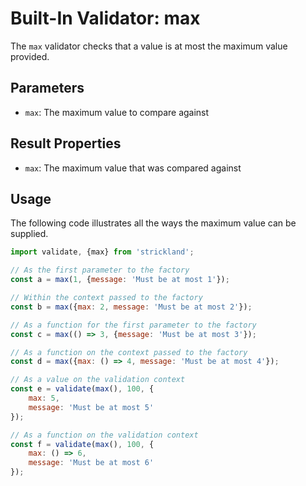 # Built-In Validator: max

The `max` validator checks that a value is at most the maximum value provided.

## Parameters

* `max`: The maximum value to compare against

## Result Properties

* `max`: The maximum value that was compared against

## Usage

The following code illustrates all the ways the maximum value can be supplied.

``` jsx
import validate, {max} from 'strickland';

// As the first parameter to the factory
const a = max(1, {message: 'Must be at most 1'});

// Within the context passed to the factory
const b = max({max: 2, message: 'Must be at most 2'});

// As a function for the first parameter to the factory
const c = max(() => 3, {message: 'Must be at most 3'});

// As a function on the context passed to the factory
const d = max({max: () => 4, message: 'Must be at most 4'});

// As a value on the validation context
const e = validate(max(), 100, {
    max: 5,
    message: 'Must be at most 5'
});

// As a function on the validation context
const f = validate(max(), 100, {
    max: () => 6,
    message: 'Must be at most 6'
});
```
